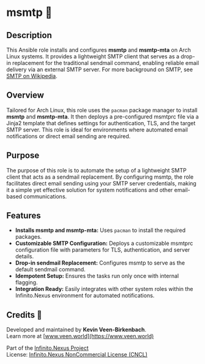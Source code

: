 # msmtp 📧

## Description

This Ansible role installs and configures **msmtp** and **msmtp-mta** on Arch Linux systems. It provides a lightweight SMTP client that serves as a drop-in replacement for the traditional sendmail command, enabling reliable email delivery via an external SMTP server. For more background on SMTP, see [SMTP on Wikipedia](https://en.wikipedia.org/wiki/SMTP).

## Overview

Tailored for Arch Linux, this role uses the `pacman` package manager to install **msmtp** and **msmtp-mta**. It then deploys a pre-configured msmtprc file via a Jinja2 template that defines settings for authentication, TLS, and the target SMTP server. This role is ideal for environments where automated email notifications or direct email sending are required.

## Purpose

The purpose of this role is to automate the setup of a lightweight SMTP client that acts as a sendmail replacement. By configuring msmtp, the role facilitates direct email sending using your SMTP server credentials, making it a simple yet effective solution for system notifications and other email-based communications.

## Features

- **Installs msmtp and msmtp-mta:** Uses `pacman` to install the required packages.
- **Customizable SMTP Configuration:** Deploys a customizable msmtprc configuration file with parameters for TLS, authentication, and server details.
- **Drop-in sendmail Replacement:** Configures msmtp to serve as the default sendmail command.
- **Idempotent Setup:** Ensures the tasks run only once with internal flagging.
- **Integration Ready:** Easily integrates with other system roles within the Infinito.Nexus environment for automated notifications.

## Credits 📝

Developed and maintained by **Kevin Veen-Birkenbach**.  
Learn more at [www.veen.world](https://www.veen.world)

Part of the [Infinito.Nexus Project](https://s.infinito.nexus/code)  
License: [Infinito.Nexus NonCommercial License (CNCL)](https://s.infinito.nexus/license)